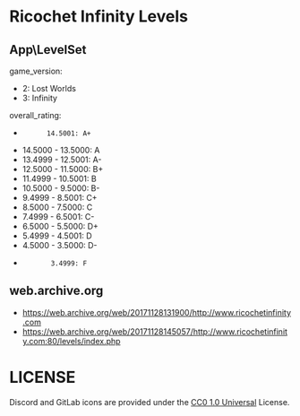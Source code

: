 # Ricochet Infinity Levels

## App\LevelSet

game_version:

* 2: Lost Worlds
* 3: Infinity

overall_rating:

*           14.5001: A+
* 14.5000 - 13.5000: A
* 13.4999 - 12.5001: A-
* 12.5000 - 11.5000: B+
* 11.4999 - 10.5001: B
* 10.5000 -  9.5000: B-
*  9.4999 -  8.5001: C+
*  8.5000 -  7.5000: C
*  7.4999 -  6.5001: C-
*  6.5000 -  5.5000: D+
*  5.4999 -  4.5001: D
*  4.5000 -  3.5000: D-
*            3.4999: F

## web.archive.org

* https://web.archive.org/web/20171128131900/http://www.ricochetinfinity.com
* https://web.archive.org/web/20171128145057/http://www.ricochetinfinity.com:80/levels/index.php

# LICENSE

Discord and GitLab icons are provided under the [CC0 1.0 Universal](https://github.com/simple-icons/simple-icons/blob/develop/LICENSE.md) License.
